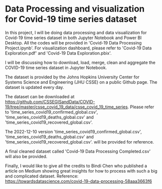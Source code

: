 # Data Processing and visualization for Covid-19 time series dataset

In this project, I will be doing data processing and data visualization for Covid-19 time series dataset in both Jupyter Notebook and Power BI Desktop. All the codes will be provided in 'Covid-19 Data Processing Project.ipynb'. For visualization dashboard, please refer to 'Covid-19 Data Exploration.pdf' and 'Covid-19 Data Exploration.pbix'.

I will be discussing how to download, load, merge, clean and aggregate the COVID-19 time series dataset in Jupyter Notebook. 

The dataset is provided by the Johns Hopkins University Center for Systems Science and Engineering (JHU CSSE) on a public Github page. The dataset is updated every day.

The dataset can be downloaded at https://github.com/CSSEGISandData/COVID-19/tree/master/csse_covid_19_data/csse_covid_19_time_series. 
Please refer to 'time_series_covid19_confirmed_global.csv', 'time_series_covid19_deaths_global.csv' and 'time_series_covid19_recovered_global.csv'.

The 2022-12-10 version 'time_series_covid19_confirmed_global.csv', 'time_series_covid19_deaths_global.csv' and 'time_series_covid19_recovered_global.csv'. will be provided for reference. 

A final cleaned dataset called 'Covid-19 Data Processing Completed.csv' will also be provided.

Finally, I would like to give all the credits to Bindi Chen who published a article on Medium showing great insights for how to process with such a big and complicated dataset. 
Reference: https://towardsdatascience.com/covid-19-data-processing-58aaa3663f6
